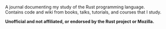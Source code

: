 A journal documenting my study of the Rust programming language. Contains code and wiki from books, talks, tutorials, and courses that I study.

**Unofficial and not affiliated, or endorsed by the Rust project or Mozilla.**
